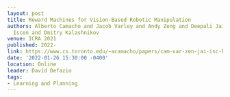 ```yaml
---
layout: post
title: Reward Machines for Vision-Based Robotic Manipulation
authors: Alberto Camacho and Jacob Varley and Andy Zeng and Deepali Jain and Atil
  Iscen and Dmitry Kalashnikov
venue: ICRA 2021
published: 2022-
link: https://www.cs.toronto.edu/~acamacho/papers/cam-var-zen-jai-isc-kal-icra21.pdf
date: '2022-01-26 15:30:00 -0400'
location: Online
leader: David Defazio
tags:
- Learning and Planning
---
```

